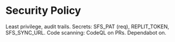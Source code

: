 # Security Policy
Least privilege, audit trails. Secrets: SFS_PAT (req), REPLIT_TOKEN, SFS_SYNC_URL.
Code scanning: CodeQL on PRs. Dependabot on.

